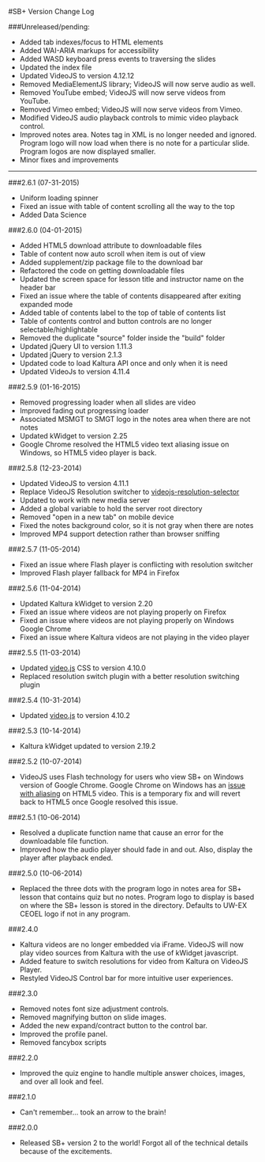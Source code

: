 #SB+ Version Change Log

###Unreleased/pending:
* Added tab indexes/focus to HTML elements
* Added WAI-ARIA markups for accessibility
* Added WASD keyboard press events to traversing the slides
* Updated the index file
* Updated VideoJS to version 4.12.12
* Removed MediaElementJS library; VideoJS will now serve audio as well.
* Removed YouTube embed; VideoJS will now serve videos from YouTube.
* Removed Vimeo embed; VideoJS will now serve videos from Vimeo.
* Modified VideoJS audio playback controls to mimic video playback control.
* Improved notes area. Notes tag in XML is no longer needed and ignored. Program logo will now load when there is no note for a particular slide. Program logos are now displayed smaller.
* Minor fixes and improvements

---
###2.6.1 (07-31-2015)
* Uniform loading spinner
* Fixed an issue with table of content scrolling all the way to the top
* Added Data Science

###2.6.0 (04-01-2015)
* Added HTML5 download attribute to downloadable files
* Table of content now auto scroll when item is out of view
* Added supplement/zip package file to the download bar
* Refactored the code on getting downloadable files
* Updated the screen space for lesson title and instructor name on the header bar
* Fixed an issue where the table of contents disappeared after exiting expanded mode
* Added table of contents label to the top of table of contents list
* Table of contents control and button controls are no longer selectable/highlightable
* Removed the duplicate "source" folder inside the "build" folder
* Updated jQuery UI to version 1.11.3
* Updated jQuery to version 2.1.3
* Updated code to load Kaltura API once and only when it is need
* Updated VideoJs to version 4.11.4

###2.5.9 (01-16-2015)
* Removed progressing loader when all slides are video
* Improved fading out progressing loader
* Associated MSMGT to SMGT logo in the notes area when there are not notes
* Updated kWidget to version 2.25
* Google Chrome resolved the HTML5 video text aliasing issue on Windows, so HTML5 video player is back.

###2.5.8 (12-23-2014)
* Updated VideoJS to version 4.11.1
* Replace VideoJS Resolution switcher to [videojs-resolution-selector](https://github.com/dominic-p/videojs-resolution-selector)
* Updated to work with new media server
* Added a global variable to hold the server root directory
* Removed "open in a new tab" on mobile device
* Fixed the notes background color, so it is not gray when there are notes
* Improved MP4 support detection rather than browser sniffing

###2.5.7 (11-05-2014)
* Fixed an issue where Flash player is conflicting with resolution switcher
* Improved Flash player fallback for MP4 in Firefox

###2.5.6 (11-04-2014)
* Updated Kaltura kWidget to version 2.20
* Fixed an issue where videos are not playing properly on Firefox
* Fixed an issue where videos are not playing properly on Windows Google Chrome
* Fixed an issue where Kaltura videos are not playing in the video player

###2.5.5 (11-03-2014)
* Updated [video.js](https://github.com/videojs/video.js) CSS to version 4.10.0
* Replaced resolution switch plugin with a better resolution switching plugin

###2.5.4 (10-31-2014)
* Updated [video.js](https://github.com/videojs/video.js) to version 4.10.2

###2.5.3 (10-14-2014)
* Kaltura kWidget updated to version 2.19.2

###2.5.2 (10-07-2014)
* VideoJS uses Flash technology for users who view SB+ on Windows version of Google Chrome. Google Chrome on Windows has an [issue with aliasing](https://code.google.com/p/chromium/issues/detail?id=351458) on HTML5 video. This is a temporary fix and will revert back to HTML5 once Google resolved this issue.

###2.5.1 (10-06-2014)
* Resolved a duplicate function name that cause an error for the downloadable file function.
* Improved how the audio player should fade in and out. Also, display the player after playback ended.

###2.5.0 (10-06-2014)
* Replaced the three dots with the program logo in notes area for SB+ lesson that contains quiz but no notes. Program logo to display is based on where the SB+ lesson is stored in the directory. Defaults to UW-EX CEOEL logo if not in any program.

###2.4.0
* Kaltura videos are no longer embedded via iFrame. VideoJS will now play video sources from Kaltura with the use of kWidget javascript.
* Added feature to switch resolutions for video from Kaltura on VideoJS Player.
* Restyled VideoJS Control bar for more intuitive user experiences.

###2.3.0
* Removed notes font size adjustment controls.
* Removed magnifying button on slide images.
* Added the new expand/contract button to the control bar.
* Improved the profile panel.
* Removed fancybox scripts

###2.2.0
* Improved the quiz engine to handle multiple answer choices, images, and over all look and feel.

###2.1.0
* Can't remember... took an arrow to the brain!

###2.0.0
* Released SB+ version 2 to the world! Forgot all of the technical details because of the excitements.
